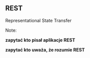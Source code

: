 ## REST

Representational State Transfer

Note:

**zapytać kto pisał aplikacje REST**

**zapytać kto uważa, że rozumie REST**
